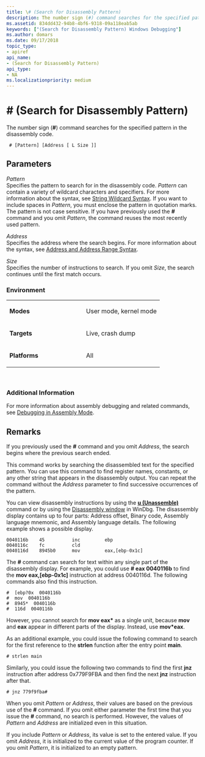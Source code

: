 ```yaml
---
title: \# (Search for Disassembly Pattern)
description: The number sign (#) command searches for the specified pattern in the disassembly code.
ms.assetid: 834dd432-94b8-4bf6-9318-09a118eab5ab
keywords: ["(Search for Disassembly Pattern) Windows Debugging"]
ms.author: domars
ms.date: 09/17/2018
topic_type:
- apiref
api_name:
- (Search for Disassembly Pattern)
api_type:
- NA
ms.localizationpriority: medium
---
```


# \# (Search for Disassembly Pattern)


The number sign (**\#**) command searches for the specified pattern in the disassembly code.

     # [Pattern] [Address [ L Size ]] 

## <span id="ddk_cmd_search_for_disassembly_pattern_dbg"></span><span id="DDK_CMD_SEARCH_FOR_DISASSEMBLY_PATTERN_DBG"></span>Parameters


<span id="_______Pattern______"></span><span id="_______pattern______"></span><span id="_______PATTERN______"></span> *Pattern*   
Specifies the pattern to search for in the disassembly code. *Pattern* can contain a variety of wildcard characters and specifiers. For more information about the syntax, see [String Wildcard Syntax](string-wildcard-syntax.md). If you want to include spaces in *Pattern*, you must enclose the pattern in quotation marks. The pattern is not case sensitive. If you have previously used the **\#** command and you omit *Pattern*, the command reuses the most recently used pattern.

<span id="_______Address______"></span><span id="_______address______"></span><span id="_______ADDRESS______"></span> *Address*   
Specifies the address where the search begins. For more information about the syntax, see [Address and Address Range Syntax](address-and-address-range-syntax.md).

<span id="_______Size______"></span><span id="_______size______"></span><span id="_______SIZE______"></span> *Size*   
Specifies the number of instructions to search. If you omit *Size*, the search continues until the first match occurs.

### <span id="Environment"></span><span id="environment"></span><span id="ENVIRONMENT"></span>Environment

<table>
<colgroup>
<col width="50%" />
<col width="50%" />
</colgroup>
<tbody>
<tr class="odd">
<td align="left"><p><strong>Modes</strong></p></td>
<td align="left"><p>User mode, kernel mode</p></td>
</tr>
<tr class="even">
<td align="left"><p><strong>Targets</strong></p></td>
<td align="left"><p>Live, crash dump</p></td>
</tr>
<tr class="odd">
<td align="left"><p><strong>Platforms</strong></p></td>
<td align="left"><p>All</p></td>
</tr>
</tbody>
</table>

 

### <span id="Additional_Information"></span><span id="additional_information"></span><span id="ADDITIONAL_INFORMATION"></span>Additional Information

For more information about assembly debugging and related commands, see [Debugging in Assembly Mode](debugging-in-assembly-mode.md).

Remarks
-------

If you previously used the **\#** command and you omit *Address*, the search begins where the previous search ended.

This command works by searching the disassembled text for the specified pattern. You can use this command to find register names, constants, or any other string that appears in the disassembly output. You can repeat the command without the *Address* parameter to find successive occurrences of the pattern.

You can view disassembly instructions by using the [**u (Unassemble)**](u--unassemble-.md) command or by using the [Disassembly window](disassembly-window.md) in WinDbg. The disassembly display contains up to four parts: Address offset, Binary code, Assembly language mnemonic, and Assembly language details. The following example shows a possible display.

```console
0040116b    45          inc         ebp            
0040116c    fc          cld                        
0040116d    8945b0      mov         eax,[ebp-0x1c] 
```

The **\#** command can search for text within any single part of the disassembly display. For example, you could use **\# eax 0040116b** to find the **mov eax,\[ebp-0x1c\]** instruction at address 0040116d. The following commands also find this instruction.

```console
#  [ebp?0x  0040116b 
#  mov  0040116b 
#  8945*  0040116b 
#  116d  0040116b 
```

However, you cannot search for **mov eax\*** as a single unit, because **mov** and **eax** appear in different parts of the display. Instead, use **mov\*eax**.

As an additional example, you could issue the following command to search for the first reference to the **strlen** function after the entry point **main**.

```console
# strlen main
```

Similarly, you could issue the following two commands to find the first **jnz** instruction after address 0x779F9FBA and then find the next **jnz** instruction after that.

```console
# jnz 779f9fba# 
```

When you omit *Pattern* or *Address*, their values are based on the previous use of the **\#** command. If you omit either parameter the first time that you issue the **\#** command, no search is performed. However, the values of *Pattern* and *Address* are initialized even in this situation.

If you include *Pattern* or *Address*, its value is set to the entered value. If you omit *Address*, it is initialized to the current value of the program counter. If you omit *Pattern*, it is initialized to an empty pattern.

 

 





